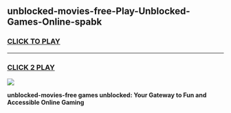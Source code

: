 
## unblocked-movies-free-Play-Unblocked-Games-Online-spabk
<h3>
<a href="https://premium76.site?title=unblocked-movies-free&ref=25A">CLICK TO PLAY</a></h3>
<hr>

<h3>
<a href="https://premium76.site?title=unblocked-movies-free&ref=25A">CLICK 2 PLAY</a>
  
</h3>

<a href="https://premium76.site?title=unblocked-movies-free&ref=25A"><img src="https://clearcache.store/games.png"></a>


**unblocked-movies-free games unblocked: Your Gateway to Fun and Accessible Online Gaming**
